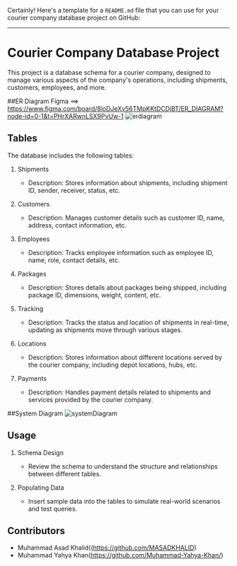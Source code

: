 Certainly! Here's a template for a `README.md` file that you can use for your courier company database project on GitHub:

---

# Courier Company Database Project

This project is a database schema for a courier company, designed to manage various aspects of the company's operations, including shipments, customers, employees, and more.

##ER Diagram
Figma ==> https://www.figma.com/board/8loDJeXv56TMpKKtDCDjBT/ER_DIAGRAM?node-id=0-1&t=PHrXARwnLSX9PvUw-1
![erdiagram](https://github.com/user-attachments/assets/92d83a08-4cb8-45ea-bbff-cc4348691244)


## Tables

The database includes the following tables:

1. Shipments
   - Description: Stores information about shipments, including shipment ID, sender, receiver, status, etc.
   
2. Customers
   - Description: Manages customer details such as customer ID, name, address, contact information, etc.
   
3. Employees
   - Description: Tracks employee information such as employee ID, name, role, contact details, etc.
   
4. Packages
   - Description: Stores details about packages being shipped, including package ID, dimensions, weight, content, etc.
   
5. Tracking
   - Description: Tracks the status and location of shipments in real-time, updating as shipments move through various stages.
   
6. Locations
   - Description: Stores information about different locations served by the courier company, including depot locations, hubs, etc.
      
7. Payments
   - Description: Handles payment details related to shipments and services provided by the courier company.

##System Diagram
![systemDiagram](https://github.com/user-attachments/assets/3cb4eeff-4874-4789-8521-fb8b31c96870)


## Usage
1. Schema Design
   - Review the schema to understand the structure and relationships between different tables.
   
2. Populating Data
   - Insert sample data into the tables to simulate real-world scenarios and test queries.

## Contributors

- Muhammad Asad Khalid((https://github.com/MASADKHALID)
- Muhammad Yahya Khan(https://github.com/Muhammad-Yahya-Khan/)




